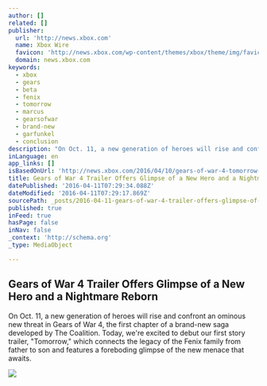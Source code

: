 ```yaml
---
author: []
related: []
publisher:
  url: 'http://news.xbox.com'
  name: Xbox Wire
  favicon: 'http://news.xbox.com/wp-content/themes/xbox/theme/img/favicons/favicon.ico'
  domain: news.xbox.com
keywords:
  - xbox
  - gears
  - beta
  - fenix
  - tomorrow
  - marcus
  - gearsofwar
  - brand-new
  - garfunkel
  - conclusion
description: "On Oct. 11, a new generation of heroes will rise and confront an ominous new threat in Gears of War 4, the first chapter of a brand-new saga developed by The Coalition. Today, we're excited to debut our first story trailer, \"Tomorrow,\" which connects the legacy of the Fenix family from father to son and features a foreboding glimpse of the new menace that awaits."
inLanguage: en
app_links: []
isBasedOnUrl: 'http://news.xbox.com/2016/04/10/gears-of-war-4-tomorrow-trailer-debut/'
title: Gears of War 4 Trailer Offers Glimpse of a New Hero and a Nightmare Reborn
datePublished: '2016-04-11T07:29:34.088Z'
dateModified: '2016-04-11T07:29:17.869Z'
sourcePath: _posts/2016-04-11-gears-of-war-4-trailer-offers-glimpse-of-a-new-hero-and-a-ni.md
published: true
inFeed: true
hasPage: false
inNav: false
_context: 'http://schema.org'
_type: MediaObject

---
```

<article style=""><h1>Gears of War 4 Trailer Offers Glimpse of a New Hero and a Nightmare Reborn</h1><p>On Oct. 11, a new generation of heroes will rise and confront an ominous new threat in Gears of War 4, the first chapter of a brand-new saga developed by The Coalition. Today, we're excited to debut our first story trailer, "Tomorrow," which connects the legacy of the Fenix family from father to son and features a foreboding glimpse of the new menace that awaits.</p><img src="https://img.youtube.com/vi/o3f8VgQ_dqk/maxresdefault.jpg" /></article>